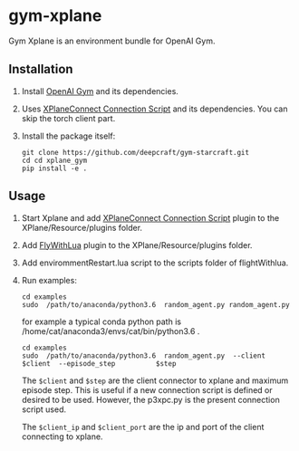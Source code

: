 # gym-xplane
Gym Xplane is an environment bundle for OpenAI Gym. 

## Installation

1. Install [OpenAI Gym](https://github.com/openai/gym) and its dependencies.

2. Uses [XPlaneConnect Connection Script](https://github.com/nasa/XPlaneConnect) and its dependencies. You can skip the torch client part. 

3. Install the package itself:
    ```
    git clone https://github.com/deepcraft/gym-starcraft.git
    cd cd xplane_gym
    pip install -e .
    ```

## Usage
1. Start Xplane and add [XPlaneConnect Connection Script](https://github.com/nasa/XPlaneConnect) plugin to the XPlane/Resource/plugins folder.
2. Add [FlyWithLua](https://github.com/nasa/XPlaneConnect) plugin to the XPlane/Resource/plugins folder.
3. Add envirommentRestart.lua script to the scripts folder of flightWithlua.



2. Run examples:

    ```
    cd examples
    sudo  /path/to/anaconda/python3.6  random_agent.py random_agent.py  
    ```
    for example a typical conda python path is /home/cat/anaconda3/envs/cat/bin/python3.6 . 


    ```
    cd examples
    sudo  /path/to/anaconda/python3.6  random_agent.py  --client    $client  --episode_step          $step
    ```


    The `$client` and `$step` are the client connector to xplane and maximum episode step. This is useful
    if a new connection script  is defined or desired to be used. However, the p3xpc.py is the present
    connection script used.
    
    The `$client_ip` and `$client_port` are the ip and port of the client connecting to xplane.   
